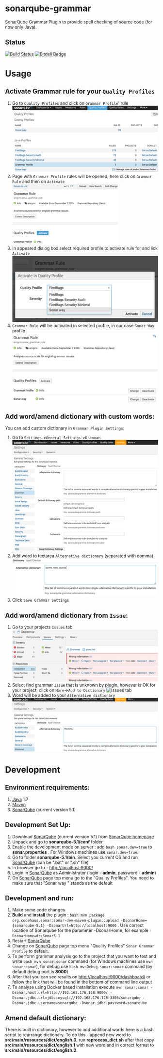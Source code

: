 sonarqube-grammar
=============

[SonarQube](http://www.sonarqube.org/) Grammar Plugin to provide spell checking of source code (for now only Java). 

Status
------

[![Build Status](https://travis-ci.org/webdizz/sonarqube-grammar.png?branch=master)](https://travis-ci.org/webdizz/sonarqube-grammar)
[![Bitdeli Badge](https://d2weczhvl823v0.cloudfront.net/webdizz/sonar-grammar/trend.png)](https://bitdeli.com/free "Bitdeli Badge")

Usage
=====

Activate Grammar rule for your ```Quality Profiles```
--------------------------------

1. Go to ```Quality Profiles``` and click on ```Grammar Profile```' rule 
    ![Grammar Profile](images/activate_rule_1.png)
2. Page with ```Grammar Profile``` rules will be opened, here click on ```Grammar Rule``` and then on ```Activate```
    ![Select Grammar Rule](images/activate_rule_2.png)
3. In appeared dialog box select required profile to activate rule for and lick ```Activate``` 
    ![Activate Grammar Rule](images/activate_rule_3.png)
4. ```Grammar Rule``` will be activated in selected profile, in our case ```Sonar Way``` profile
    ![Activated Grammar Rule in Sonar Way profile](images/activate_rule_4.png)

Add word/amend dictionary with custom words:
--------------------------------
You can add custom dictionary in ```Grammar Plugin Settings```:

1. Go to ```Settings->General Settings->Grammar```.
    ![Grammar settings](images/grammar_add_word_to_alternative_dictionary_1_1.png)
2. Add word to textarea ```Alternative dictionary``` (separated with comma)
    ![Grammar settings](images/grammar_add_word_to_alternative_dictionary_1_2.png)
3. Click ```Save Grammar Settings```

Add word/amend dictionary from ```Issue```:
--------------------------------

1. Go to your projects ```Issues``` tab
    ![Issues tab](images/grammar_add_word_to_alternative_dictionary_2_1.png)
2. Select find grammar ```Issue``` that is unknown by plugin, however is OK for your project, click on ```More```->```Add to Dictionary``` 
    ![Issues tab](images/grammar_add_word_to_alternative_dictionary_2_2.png)
3. Word will be added to your ```Alternative dictionary```
    ![Issues tab](images/grammar_add_word_to_alternative_dictionary_2_3.png)

Development
===========

Environment requirements:
-------------------------
1. [Java](http://www.oracle.com/technetwork/java/javase/downloads/index.html) 1.7
2. [Maven](https://maven.apache.org/)
3. [SonarQube](http://www.sonarqube.org/) (current version 5.1)

Development Set Up:
-------------------
1. Download [SonarQube](http://www.sonarqube.org/) (current version 5.1) from  [SonarQube homepage](http://www.sonarqube.org/downloads/)
2. Unpack and go to **sonarqube-5.1/conf** folder
3. Enable the development mode on server : add ```bash sonar.dev=true``` to **sonar.properties** . For Windows machines use ```sonar.dev=true```.
4. Go to folder **sonarqube-5.1/bin**. Select you current OS and run [SonarQube](http://www.sonarqube.org/) (can be ".bat" or ".sh" file)
5. In browser go to - [http://localhost:9000/](http://localhost:9000/)
6. Login in [SonarQube](http://www.sonarqube.org/) as Administrator (login - **admin**, password - **admin**)
7. On [SonarQube](http://www.sonarqube.org/) page top menu go to the "Quality Profiles". You need to make sure that "Sonar way " stands as the default

Development and run:
-------------------
1. Make some code changes
2. **Build** and **install** the plugin : ```bash mvn package org.codehaus.sonar:sonar-dev-maven-plugin::upload -DsonarHome={sonarqube-5.1} -DsonarUrl=http://localhost:9000``` . Use correct location of Sonarqube for the parameter -DsonarHome, for example ```-DsonarHome=d:\Sonar5.1```
3. Restart [SonarQube](http://www.sonarqube.org/)
4. Change on [SonarQube](http://www.sonarqube.org/) page top menu "Quality Profiles" ```Sonar Grammar Profile``` to default. 
5. To perform grammar analysis go to the project that you want to test and write ```bash mvn sonar:sonar``` command (for Windows machines use ```mvn sonar:sonar```), for debug use ```bash mvnDebug sonar:sonar``` command (by default debug port is **8000**)
6. After that you can see results on [http://localhost:9000/dashboard/](http://localhost:9000/dashboard/) or follow the link that will be found in the bottom of command line output
7. To analyse using Docker based installation execute ```mvn sonar:sonar -Dsonar.host.url=http://192.168.176.128:9000/ -Dsonar.jdbc.url=jdbc:mysql://192.168.176.128:3306/sonarqube -Dsonar.jdbc.username=sonarqube -Dsonar.jdbc.password=sonarqube```

Amend default dictionary:
-----------------
There is built in dictionary, however to add additional words here is a bash script to rearrange dictionary.
To do this - append new word to **src/main/resources/dict/english.0**, run **reprocess_dict.sh** after that copy **src/main/resources/dict/english.1** with new word and in correct format to **src/main/resources/dict/english.0**.

